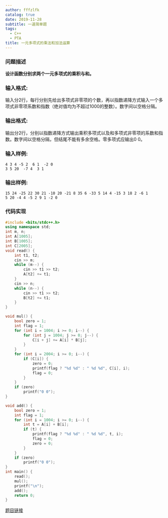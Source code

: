 ```yaml
---
author: fffzlfk
catalog: true
date: 2019-11-28
subtitle: 一道简单题
tags:
  - C++
  - PTA
title: 一元多项式的乘法和加法运算
---
```



### 问题描述
**设计函数分别求两个一元多项式的乘积与和。**

### 输入格式:
输入分2行，每行分别先给出多项式非零项的个数，再以指数递降方式输入一个多项式非零项系数和指数（绝对值均为不超过1000的整数）。数字间以空格分隔。

### 输出格式:
输出分2行，分别以指数递降方式输出乘积多项式以及和多项式非零项的系数和指数。数字间以空格分隔，但结尾不能有多余空格。零多项式应输出0 0。

### 输入样例:
```
4 3 4 -5 2  6 1  -2 0
3 5 20  -7 4  3 1
```
### 输出样例:
```
15 24 -25 22 30 21 -10 20 -21 8 35 6 -33 5 14 4 -15 3 18 2 -6 1
5 20 -4 4 -5 2 9 1 -2 0
```

### 代码实现
```cpp
#include <bits/stdc++.h>
using namespace std;
int m, n;
int A[1005];
int B[1005];
int C[2005];
void read() {
    int t1, t2;
    cin >> m;
    while (m--) {
        cin >> t1 >> t2;
        A[t2] += t1;
    }
    cin >> n;
    while (n--) {
        cin >> t1 >> t2;
        B[t2] += t1;
    }
}

void mul() {
    bool zero = 1;
    int flag = 1;
    for (int i = 1004; i >= 0; i--) {
        for (int j = 1004; j >= 0; j--) {
            C[i + j] += A[i] * B[j];
        }
    }
    for (int i = 2004; i >= 0; i--) {
        if (C[i]) {
            zero = 0;
            printf(flag ? "%d %d" : " %d %d", C[i], i);
            flag = 0;
        }
    }
    if (zero)
        printf("0 0");
}

void add() {
    bool zero = 1;
    int flag = 1;
    for (int i = 1004; i >= 0; i--) {
        int t = A[i] + B[i];
        if (t) {
            printf(flag ? "%d %d" : " %d %d", t, i);
            flag = 0;
            zero = 0;
        }
    }
    if (zero)
        printf("0 0");
}
int main() {
    read();
    mul();
    printf("\n");
    add();
    return 0;
}
```
[题目链接](https://pintia.cn/problem-sets/15/problems/710)